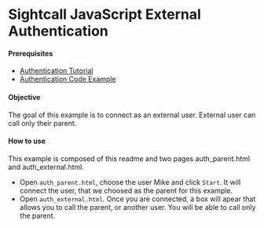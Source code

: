 # Sightcall JavaScript External Authentication


#### Prerequisites

- [Authentication Tutorial](https://docs.sightcall.com/GD/01_javascript/Tutorials/01_js_authentication.html)
- [Authentication Code Example](https://github.com/sightcall/JS-Tutorials/tree/master/auth)

#### Objective

The goal of this example is to connect as an external user. External user can call only their parent.

#### How to use

This example is composed of this readme and two pages auth_parent.html and auth_external.html.

- Open `auth_parent.html`, choose the user Mike and click `Start`. It will connect the user, that we choosed as the parent for this example.
- Open `auth_external.html`. Once you are connected, a box will apear that allows you to call the parent, or another user. You will be able to call only the parent.
